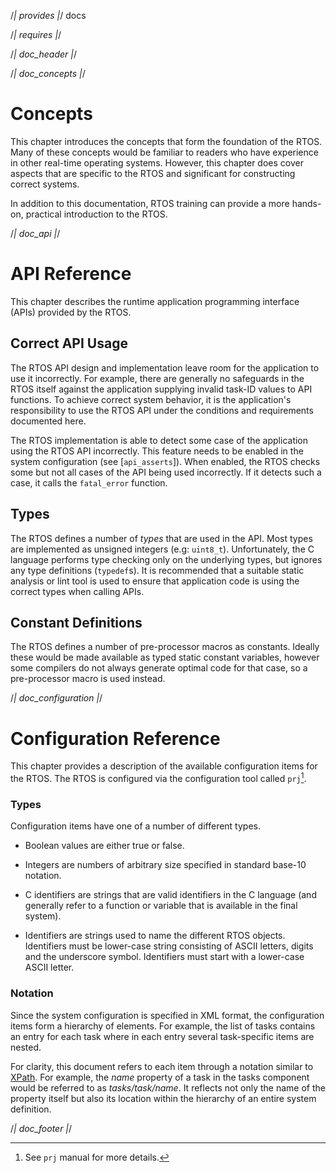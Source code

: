 /*| provides |*/
docs

/*| requires |*/

/*| doc_header |*/

/*| doc_concepts |*/
# Concepts

This chapter introduces the concepts that form the foundation of the RTOS.
Many of these concepts would be familiar to readers who have experience in other real-time operating systems.
However, this chapter does cover aspects that are specific to the RTOS and significant for constructing correct systems.

In addition to this documentation, RTOS training can provide a more hands-on, practical introduction to the RTOS.

/*| doc_api |*/
# API Reference

This chapter describes the runtime application programming interface (APIs) provided by the RTOS.

## Correct API Usage

The RTOS API design and implementation leave room for the application to use it incorrectly.
For example, there are generally no safeguards in the RTOS itself against the application supplying invalid task-ID values to API functions.
To achieve correct system behavior, it is the application's responsibility to use the RTOS API under the conditions and requirements documented here.

The RTOS implementation is able to detect some case of the application using the RTOS API incorrectly.
This feature needs to be enabled in the system configuration (see [`api_asserts`]).
When enabled, the RTOS checks some but not all cases of the API being used incorrectly.
If it detects such a case, it calls the `fatal_error` function.

## Types

The RTOS defines a number of *types* that are used in the API.
Most types are implemented as unsigned integers (e.g: `uint8_t`).
Unfortunately, the C language performs type checking only on the underlying types, but ignores any type definitions (`typedef`s).
It is recommended that a suitable static analysis or lint tool is used to ensure that application code is using the correct types when calling APIs.

## Constant Definitions

The RTOS defines a number of pre-processor macros as constants.
Ideally these would be made available as typed static constant variables, however some compilers do not always generate optimal code for that case, so a pre-processor macro is used instead.

/*| doc_configuration |*/
# Configuration Reference

This chapter provides a description of the available configuration items for the RTOS.
The RTOS is configured via the configuration tool called `prj`[^prj_manual].

[^prj_manual]: See `prj` manual for more details.

### Types

Configuration items have one of a number of different types.

- Boolean values are either true or false.

- Integers are numbers of arbitrary size specified in standard base-10 notation.

- C identifiers are strings that are valid identifiers in the C language (and generally refer to a function or variable that is available in the final system).

- Identifiers are strings used to name the different RTOS objects.
Identifiers must be lower-case string consisting of ASCII letters, digits and the underscore symbol.
Identifiers must start with a lower-case ASCII letter.

### Notation

Since the system configuration is specified in XML format, the configuration items form a hierarchy of elements.
For example, the list of tasks contains an entry for each task where in each entry several task-specific items are nested.

For clarity, this document refers to each item through a notation similar to [XPath](http://www.w3.org/TR/xpath).
For example, the *name* property of a task in the tasks component would be referred to as *tasks/task/name*.
It reflects not only the name of the property itself but also its location within the hierarchy of an entire system definition.


/*| doc_footer |*/
